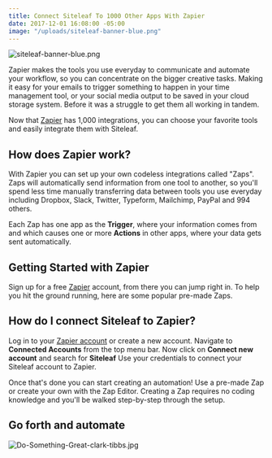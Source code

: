 ```yaml
---
title: Connect Siteleaf To 1000 Other Apps With Zapier
date: 2017-12-01 16:08:00 -05:00
image: "/uploads/siteleaf-banner-blue.png"
---
```


![siteleaf-banner-blue.png](/uploads/siteleaf-banner-blue.png)

Zapier makes the tools you use everyday to communicate and automate your workflow, so you can concentrate on the bigger creative tasks. Making it easy for your emails to trigger something to happen in your time management tool, or your social media output to be saved in your cloud storage system. Before it was a struggle to get them all working in tandem. 

Now that [Zapier](https://zapier.com/zapbook/Siteleaf/) has 1,000 integrations, you can choose your favorite tools and easily integrate them with Siteleaf.

## How does Zapier work?
With Zapier you can set up your own codeless integrations called "Zaps". Zaps will automatically send information from one tool to another, so you'll spend less time manually transferring data between tools you use everyday including Dropbox, Slack, Twitter, Typeform, Mailchimp, PayPal and 994 others.

Each Zap has one app as the **Trigger**, where your information comes from and which causes one or more **Actions** in other apps, where your data gets sent automatically. 

## Getting Started with Zapier
Sign up for a free [Zapier](https://zapier.com/zapbook/Siteleaf) account, from there you can jump right in. To help you hit the ground running, here are some popular pre-made Zaps.

<script src="https://zapier.com/zapbook/embed/widget.js?services=Siteleaf&container=true&limit=5,"></script>

## How do I connect Siteleaf to Zapier?
Log in to your [Zapier account](https://zapier.com/sign-up) or create a new account.
Navigate to **Connected Accounts** from the top menu bar. Now click on **Connect new account** and search for **Siteleaf** Use your credentials to connect your Siteleaf account to Zapier.

Once that's done you can start creating an automation! Use a pre-made Zap or create your own with the Zap Editor. Creating a Zap requires no coding knowledge and you'll be walked step-by-step through the setup. 

## Go forth and automate

![Do-Something-Great-clark-tibbs.jpg](/uploads/Do-Something-Great-clark-tibbs.jpg)